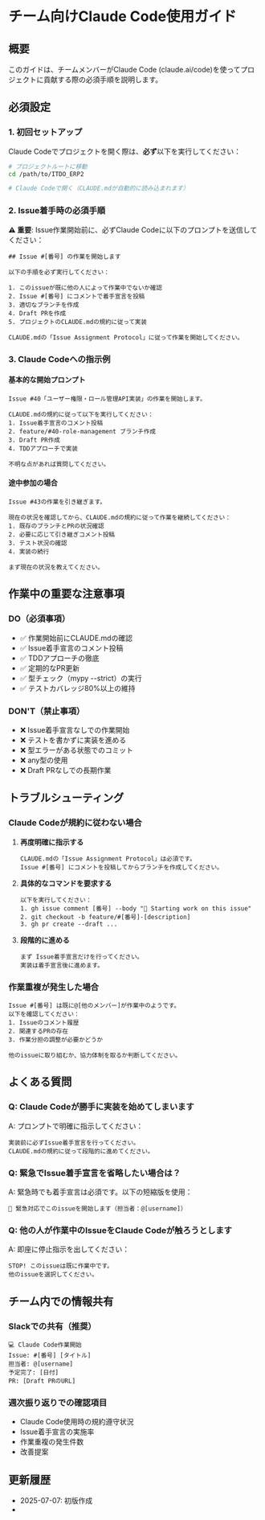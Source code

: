 # チーム向けClaude Code使用ガイド

## 概要
このガイドは、チームメンバーがClaude Code (claude.ai/code)を使ってプロジェクトに貢献する際の必須手順を説明します。

## 必須設定

### 1. 初回セットアップ
Claude Codeでプロジェクトを開く際は、**必ず**以下を実行してください：

```bash
# プロジェクトルートに移動
cd /path/to/ITDO_ERP2

# Claude Codeで開く（CLAUDE.mdが自動的に読み込まれます）
```

### 2. Issue着手時の必須手順

**⚠️ 重要**: Issue作業開始前に、必ずClaude Codeに以下のプロンプトを送信してください：

```
## Issue #[番号] の作業を開始します

以下の手順を必ず実行してください：

1. このissueが既に他の人によって作業中でないか確認
2. Issue #[番号] にコメントで着手宣言を投稿
3. 適切なブランチを作成 
4. Draft PRを作成
5. プロジェクトのCLAUDE.mdの規約に従って実装

CLAUDE.mdの「Issue Assignment Protocol」に従って作業を開始してください。
```

### 3. Claude Codeへの指示例

#### 基本的な開始プロンプト
```
Issue #40「ユーザー権限・ロール管理API実装」の作業を開始します。

CLAUDE.mdの規約に従って以下を実行してください：
1. Issue着手宣言のコメント投稿
2. feature/#40-role-management ブランチ作成
3. Draft PR作成
4. TDDアプローチで実装

不明な点があれば質問してください。
```

#### 途中参加の場合
```
Issue #43の作業を引き継ぎます。

現在の状況を確認してから、CLAUDE.mdの規約に従って作業を継続してください：
1. 既存のブランチとPRの状況確認
2. 必要に応じて引き継ぎコメント投稿
3. テスト状況の確認
4. 実装の続行

まず現在の状況を教えてください。
```

## 作業中の重要な注意事項

### DO（必須事項）
- ✅ 作業開始前にCLAUDE.mdの確認
- ✅ Issue着手宣言のコメント投稿
- ✅ TDDアプローチの徹底
- ✅ 定期的なPR更新
- ✅ 型チェック（mypy --strict）の実行
- ✅ テストカバレッジ80%以上の維持

### DON'T（禁止事項）
- ❌ Issue着手宣言なしでの作業開始
- ❌ テストを書かずに実装を進める
- ❌ 型エラーがある状態でのコミット
- ❌ any型の使用
- ❌ Draft PRなしでの長期作業

## トラブルシューティング

### Claude Codeが規約に従わない場合

1. **再度明確に指示する**
   ```
   CLAUDE.mdの「Issue Assignment Protocol」は必須です。
   Issue #[番号] にコメントを投稿してからブランチを作成してください。
   ```

2. **具体的なコマンドを要求する**
   ```
   以下を実行してください：
   1. gh issue comment [番号] --body "🚀 Starting work on this issue"
   2. git checkout -b feature/#[番号]-[description]
   3. gh pr create --draft ...
   ```

3. **段階的に進める**
   ```
   まず Issue着手宣言だけを行ってください。
   実装は着手宣言後に進めます。
   ```

### 作業重複が発生した場合

```
Issue #[番号] は既に@[他のメンバー]が作業中のようです。
以下を確認してください：
1. Issueのコメント履歴
2. 関連するPRの存在
3. 作業分担の調整が必要かどうか

他のissueに取り組むか、協力体制を取るか判断してください。
```

## よくある質問

### Q: Claude Codeが勝手に実装を始めてしまいます
A: プロンプトで明確に指示してください：
```
実装前に必ずIssue着手宣言を行ってください。
CLAUDE.mdの規約に従って段階的に進めてください。
```

### Q: 緊急でIssue着手宣言を省略したい場合は？
A: 緊急時でも着手宣言は必須です。以下の短縮版を使用：
```
🚀 緊急対応でこのissueを開始します（担当者：@[username]）
```

### Q: 他の人が作業中のIssueをClaude Codeが触ろうとします
A: 即座に停止指示を出してください：
```
STOP! このissueは既に作業中です。
他のissueを選択してください。
```

## チーム内での情報共有

### Slackでの共有（推奨）
```
💻 Claude Code作業開始
Issue: #[番号] [タイトル]
担当者: @[username]
予定完了: [日付]
PR: [Draft PRのURL]
```

### 週次振り返りでの確認項目
- Claude Code使用時の規約遵守状況
- Issue着手宣言の実施率
- 作業重複の発生件数
- 改善提案

## 更新履歴
- 2025-07-07: 初版作成
- [日付]: [更新内容]